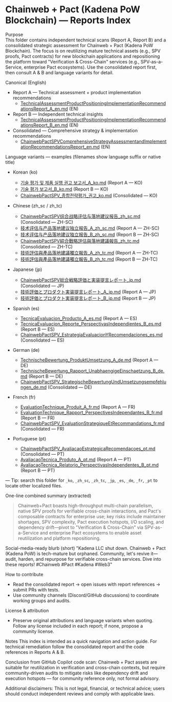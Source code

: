 # Chainweb + Pact (Kadena PoW Blockchain) — Reports Index

Purpose  
This folder contains independent technical scans (Report A, Report B) and a consolidated strategic assessment for Chainweb + Pact (Kadena PoW Blockchain). The focus is on reutilizing mature technical assets (e.g., SPV proofs, Pact contracts) for new blockchain applications and repositioning the platform toward "Verification & Cross-Chain" services (e.g., SPV-as-a-Service, enterprise Pact ecosystems). Use the consolidated report first, then consult A & B and language variants for detail.

Canonical (English)
- Report A — Technical assessment + product implementation recommendations  
  - [TechnicalAssessmentProductPositioningImplementationRecommendationsReport_A_en.md](./TechnicalAssessmentProductPositioningImplementationRecommendationsReport_A_en.md) (EN)
- Report B — Independent technical insights  
  - [TechnicalAssessmentProductPositioningImplementationRecommendationsReport_B_en.md](./TechnicalAssessmentProductPositioningImplementationRecommendationsReport_B_en.md) (EN)
- Consolidated — Comprehensive strategy & implementation recommendations  
  - [ChainwebPactSPVComprehensiveStrategyAssessmentandImplementationRecommendationsReport_en.md](./ChainwebPactSPVComprehensiveStrategyAssessmentandImplementationRecommendationsReport_en.md) (EN)

Language variants — examples (filenames show language suffix or native title)

- Korean (ko)
  - [기술 평가 및 제품 실행 권고 보고서_A_ko.md](./기술%20평가%20및%20제품%20실행%20권고%20보고서_A_ko.md) (Report A — KO)
  - [기술 평가 보고서_B_ko.md](./기술%20평가%20보고서_B_ko.md) (Report B — KO)
  - [ChainwebPactSPV_종합전략평가_권고_ko.md](./ChainwebPactSPV_종합전략평가_권고_ko.md) (Consolidated — KO)

- Chinese (zh_sc / zh_tc)
  - [ChainwebPactSPV综合战略评估与落地建议报告_zh_sc.md](./ChainwebPactSPV综合战略评估与落地建议报告_zh_sc.md) (Consolidated — ZH-SC)
  - [技术评估与产品落地建议独立报告_A_zh_sc.md](./技术评估与产品落地建议独立报告_A_zh_sc.md) (Report A — ZH-SC)
  - [技术评估与产品落地建议独立报告_B_zh_sc.md](./技术评估与产品落地建议独立报告_B_zh_sc.md) (Report B — ZH-SC)
  - [ChainwebPactSPV綜合戰略評估與落地建議報告_zh_tc.md](./ChainwebPactSPV綜合戰略評估與落地建議報告_zh_tc.md) (Consolidated — ZH-TC)
  - [技術評估與產品落地建議獨立報告_A_zh_tc.md](./技術評估與產品落地建議獨立報告_A_zh_tc.md) (Report A — ZH-TC)
  - [技術評估與產品落地建議獨立報告_B_zh_tc.md](./技術評估與產品落地建議獨立報告_B_zh_tc.md) (Report B — ZH-TC)

- Japanese (jp)
  - [ChainwebPactSPV総合戦略評価と実装提言レポート_jp.md](./ChainwebPactSPV総合戦略評価と実装提言レポート_jp.md) (Consolidated — JP)
  - [技術評価とプロダクト実装提言レポート_A_jp.md](./技術評価とプロダクト実装提言レポート_A_jp.md) (Report A — JP)
  - [技術評価とプロダクト実装提言レポート_B_jp.md](./技術評価とプロダクト実装提言レポート_B_jp.md) (Report B — JP)

- Spanish (es)
  - [TecnicaEvaluacion_Producto_A_es.md](./TecnicaEvaluacion_Producto_A_es.md) (Report A — ES)
  - [TecnicaEvaluacion_Reporte_PerspectivasIndependientes_B_es.md](./TecnicaEvaluacion_Reporte_PerspectivasIndependientes_B_es.md) (Report B — ES)
  - [ChainwebPactSPV_EstrategiaEvaluacionYRecomendaciones_es.md](./ChainwebPactSPV_EstrategiaEvaluacionYRecomendaciones_es.md) (Consolidated — ES)

- German (de)
  - [TechnischeBewertung_ProduktUmsetzung_A_de.md](./TechnischeBewertung_ProduktUmsetzung_A_de.md) (Report A — DE)
  - [TechnischeBewertung_Rapport_UnabhaengigeEinschaetzung_B_de.md](./TechnischeBewertung_Rapport_UnabhaengigeEinschaetzung_B_de.md) (Report B — DE)
  - [ChainwebPactSPV_StrategischeBewertungUndUmsetzungsempfehlungen_de.md](./ChainwebPactSPV_StrategischeBewertungUndUmsetzungsempfehlungen_de.md) (Consolidated — DE)

- French (fr)
  - [EvaluationTechnique_Produit_A_fr.md](./EvaluationTechnique_Produit_A_fr.md) (Report A — FR)
  - [EvaluationTechnique_Rapport_PerspectivesIndependantes_B_fr.md](./EvaluationTechnique_Rapport_PerspectivesIndependantes_B_fr.md) (Report B — FR)
  - [ChainwebPactSPV_EvaluationStrategiqueEtRecommandations_fr.md](./ChainwebPactSPV_EvaluationStrategiqueEtRecommandations_fr.md) (Consolidated — FR)

- Portuguese (pt)
  - [ChainwebPactSPV_AvaliacaoEstrategicaRecomendacoes_pt.md](./ChainwebPactSPV_AvaliacaoEstrategicaRecomendacoes_pt.md) (Consolidated — PT)
  - [AvaliacaoTecnica_Produto_A_pt.md](./AvaliacaoTecnica_Produto_A_pt.md) (Report A — PT)
  - [AvaliacaoTecnica_Relatorio_PerspectivasIndependentes_B_pt.md](./AvaliacaoTecnica_Relatorio_PerspectivasIndependentes_B_pt.md) (Report B — PT)

— Tip: search this folder for `_ko`, `_zh_sc`, `_zh_tc`, `_jp`, `_es`, `_de`, `_fr`, `_pt` to locate other localized files.

One-line combined summary (extracted)
> Chainweb+Pact boasts high-throughput multi-chain parallelism, native SPV proofs for verifiable cross-chain interactions, and Pact's composable contracts for enterprise use; key risks include maintainer shortages, SPV complexity, Pact execution hotspots, I/O scaling, and dependency drift—pivot to "Verification & Cross-Chain" via SPV-as-a-Service and enterprise Pact ecosystems to enable asset reutilization and platform repositioning.

Social-media-ready blurb (short)
"Kadena LLC shut down. Chainweb + Pact (Kadena PoW) is tech-mature but orphaned. Community, let's revive it—audit, harden, and repurpose for verifiable cross-chain services. Dive into these reports! #Chainweb #Pact #Kadena #Web3"

How to contribute
- Read the consolidated report → open issues with report references → submit PRs with tests.  
- Use community channels (Discord/GitHub discussions) to coordinate working groups and audits.

License & attribution
- Preserve original attributions and language variants when quoting. Follow any license included in each report; if none, propose a community license.

Notes
This index is intended as a quick navigation and action guide. For technical remediation follow the consolidated report and the code references in Reports A & B.

Conclusion from GitHub Copilot code scan: Chainweb + Pact assets are suitable for reutilization in verification and cross-chain contexts, but require community-driven audits to mitigate risks like dependency drift and execution hotspots — for community reference only, not formal advisory. 

Additional disclaimers: This is not legal, financial, or technical advice; users should conduct independent reviews and comply with applicable laws.